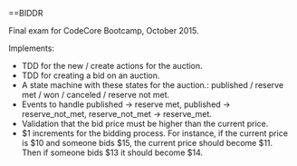 ==BIDDR

Final exam for CodeCore Bootcamp, October 2015.

Implements:
* TDD for the new / create actions for the auction.
* TDD for creating a bid on an auction.
* A state machine with these states for the auction.: published / reserve met / won / canceled / reserve not met.
* Events to handle published -> reserve met, published -> reserve_not_met, reserve_not_met -> reserve_met.
* Validation that the bid price must be higher than the current price.
* $1 increments for the bidding process. For instance, if the current price is $10 and someone bids $15, the current price should become $11. Then if someone bids $13 it should become $14.
